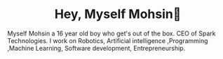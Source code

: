 <h1 align="center">Hey, Myself Mohsin👋</h1> 

Myself Mohsin a 16 year old boy who get's out of the box. CEO of Spark Technologies. I work on Robotics, Artificial intelligence ,Programming ,Machine Learning, Software development, Entrepreneurship.



